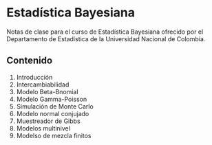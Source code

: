 # Estadística Bayesiana

Notas de clase para el curso de Estadística Bayesiana ofrecido por el Departamento de Estadística de la Universidad Nacional de Colombia.

## Contenido

1. Introducción
2. Intercambiabilidad
3. Modelo Beta-Bnomial
4. Modelo Gamma-Poisson
5. Simulación de Monte Carlo
6. Modelo normal conjujado
7. Muestreador de Gibbs
8. Modelos multinivel
9. Modelso de mezcla finitos

